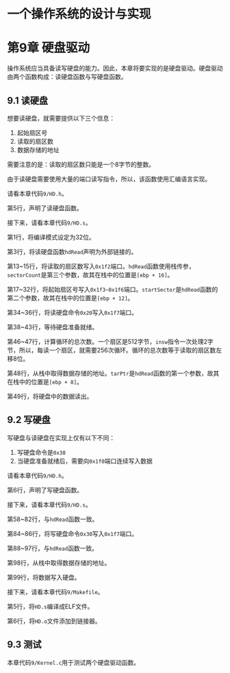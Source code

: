# 一个操作系统的设计与实现

# 第9章 硬盘驱动

操作系统应当具备读写硬盘的能力。因此，本章将要实现的是硬盘驱动。硬盘驱动由两个函数构成：读硬盘函数与写硬盘函数。

## 9.1 读硬盘

想要读硬盘，就需要提供以下三个信息：

1. 起始扇区号
2. 读取的扇区数
3. 数据存储的地址

需要注意的是：读取的扇区数只能是一个8字节的整数。

由于读硬盘需要使用大量的端口读写指令，所以，该函数使用汇编语言实现。

请看本章代码`9/HD.h`。

第5行，声明了读硬盘函数。

接下来，请看本章代码`9/HD.s`。

第1行，将编译模式设定为32位。

第3行，将读硬盘函数`hdRead`声明为外部链接的。

第13\~15行，将读取的扇区数写入`0x1f2`端口。`hdRead`函数使用栈传参，`sectorCount`是第三个参数，故其在栈中的位置是`[ebp + 16]`。

第17\~32行，将起始扇区号写入`0x1f3~0x1f6`端口。`startSector`是`hdRead`函数的第二个参数，故其在栈中的位置是`[ebp + 12]`。

第34\~36行，将读硬盘命令`0x20`写入`0x1f7`端口。

第38\~43行，等待硬盘准备就绪。

第46\~47行，计算循环的总次数。一个扇区是512字节，`insw`指令一次处理2字节，所以，每读一个扇区，就需要256次循环。循环的总次数等于读取的扇区数左移8位。

第48行，从栈中取得数据存储的地址。`tarPtr`是`hdRead`函数的第一个参数，故其在栈中的位置是`[ebp + 8]`。

第49行，将硬盘中的数据读出。

## 9.2 写硬盘

写硬盘与读硬盘在实现上仅有以下不同：

1. 写硬盘命令是`0x30`
2. 当硬盘准备就绪后，需要向`0x1f0`端口连续写入数据

请看本章代码`9/HD.h`。

第6行，声明了写硬盘函数。

接下来，请看本章代码`9/HD.s`。

第58\~82行，与`hdRead`函数一致。

第84\~86行，将写硬盘命令`0x30`写入`0x1f7`端口。

第88\~97行，与`hdRead`函数一致。

第98行，从栈中取得数据存储的地址。

第99行，将数据写入硬盘。

接下来，请看本章代码`9/Makefile`。

第5行，将`HD.s`编译成ELF文件。

第6行，将`HD.o`文件添加到链接器。

## 9.3 测试

本章代码`9/Kernel.c`用于测试两个硬盘驱动函数。


